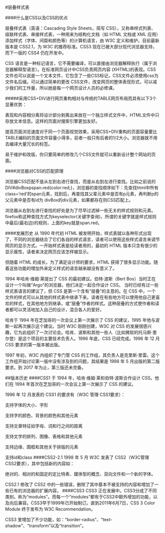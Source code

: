 #层叠样式表

####什么是CSS以及CSS的优点

层叠样式表（英语：Cascading Style Sheets，简写 CSS），又称串样式列表、级联样式表、串接样式表，一种用来为结构化文档（如 HTML 文档或 XML 应用）添加样式（字体、间距和颜色等）的计算机语言，由 W3C 定义和维护。目前最新版本是 CSS2.1，为 W3C 的推荐标准。CSS3 现在已被大部分现代浏览器支持，而下一版的 CSS4 仍在开发中。

CSS 语言是一种标记语言，它不需要编译，可以直接由浏览器解释执行（属于浏览器解释型语言）。在标准网页设计中CSS负责网页内容 (XHTML)的表现。CSS文件也可以说是一个文本文件，它包含了一些CSS标记，CSS文件必须使用css为文件名后缀。可以通过简单的更改 CSS文件，改变网页的整体表现形式，可以减少我们的工作量，所以她是每一个网页设计人员的必修课。

#####采用CSS+DIV进行网页重构相对与传统的TABLE网页布局而具有以下3个显著优势：

表现和内容相分离将设计部分剥离出来放在一个独立样式文件中，HTML文件中只存放文本信息。这样的页面对搜索引擎更加友好。

提高页面浏览速度对于同一个页面视觉效果，采用CSS+DIV重构的页面容量要比TABLE编码的页面文件容量小得多，前者一般只有后者的1/2大小。浏览器就不用去编译大量冗长的标签。

易于维护和改版，你只要简单的修改几个CSS文件就可以重新设计整个网站的页面。

####浏览器对CSS的匹配原理

浏览器CSS匹配不是从左到右进行查找，而是从右到左进行查找。比如之前说的DIV#divBoxpspan.red{color:red;}，浏览器的查找顺序如下：先查找html中所有class=’red’的span元素，找到后，再查找其父辈元素中是否有p元素，再判断p的父元素中是否有id为 divBox的div元素，如果都存在则CSS匹配上。

浏览器从右到左进行查找的好处是为了尽早过滤掉一些无关的样式规则和元素。firefox称这种查找方式为keyselector(关键字查询)，所谓的关键字就是样式规则中最后(最右边)的规则，上面的key就是span.red。

####发展历史
从 1990 年代初 HTML 被发明开始，样式表就以各种形式出现了，不同的浏览器结合了它们各自的样式语言，读者可以使用这些样式语言来调节网页的显示方式。一开始样式表是给读者用的，最初的 HTML 版本只含有很少的显示属性，读者来决定网页应该怎样被显示。

但随着 HTML 的成长，为了满足设计师的要求，HTML 获得了很多显示功能。随着这些功能的增加外来定义样式的语言越来越没有意义了。

1994 年哈肯·维姆·莱提出了 CSS 的最初建议。伯特·波斯（Bert Bos）当时正在设计一个叫做“Argo”的浏览器，他们决定一起合作设计 CSS。
当时已经有过一些样式表语言的建议了，但 CSS 是第一个含有“层叠”的主意的。在 CSS 中，一个文件的样式可以从其他的样式表中继承下来。读者在有些地方可以使用他自己更喜欢的样式，在其他地方则继承，或“层叠”作者的样式。这种层叠的方式使作者和读者都可以灵活地加入自己的设计，混合各人的爱好。

哈肯于 1994 年在芝加哥的一次会议上第一次展示了 CSS 的建议，1995 年他与波斯一起再次展示这个建议。当时 W3C 刚刚创建，W3C 对 CSS 的发展很感兴趣，它为此组织了一次讨论会。哈肯、波斯和其他一些人（比如微软的托马斯·里尔登）是这个项目的主要技术负责人。1996 年底，CSS 已经完成。1996 年 12 月 CSS 要求的第一版本被出版。

1997 年初，W3C 内组织了专门管 CSS 的工作组，其负责人是克里斯·里雷。这个工作组开始讨论第一版中没有涉及到的问题，其结果是 1998 年 5 月出版的第二版要求。到 2017 年为止，第三版还未完备。

##版本历史
####CSS1
于 1994 年，哈肯·维姆·莱和伯特·波斯合作设计 CSS。他们在 1994 年首次在芝加哥的一次会议上第一次展示了 CSS 的建议。

1996 年 12 月发表的 CSS1 的要求有（W3C 管理 CSS1要求）：

支持字体的大小、字形

支持字的颜色、背景的颜色和其他元素

支持文章特征如字母、词和行之间的距离

支持文字的排列、图像、表格和其他元素

支持边缘、围框和其他关于排版的元素

支持id和class
####CSS2-2.1
1998 年 5 月 W3C 发表了 CSS2（W3C管理CSS2要求），其中包括新的内容如：

绝对的、相对的和固定的定比特素、媒体型的概念、双向文件和一个新的字体。

CSS2.1 修改了 CSS2 中的一些错误，删除了其中基本不被支持的内容和增加了一些已有的浏览器的扩展内容。
####CSS3
CSS3 正在发展中。CSS3分成了不同类别，称为“modules”。而每一个“modules”都有于CSS2中额外增加的功能，以及向后兼容。CSS3早于1999年已开始制订。直到2011年6月7日，CSS 3 Color Module 终于发布为 W3C Recommendation。

CSS3 里增加了不少功能，如：“border-radius”、“text-shadow”、“transform”以及“transition”。





